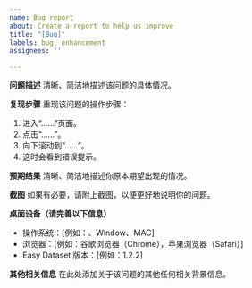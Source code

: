 ```yaml
---
name: Bug report
about: Create a report to help us improve
title: "[Bug]"
labels: bug, enhancement
assignees: ''

---
```


**问题描述**
清晰、简洁地描述该问题的具体情况。

**复现步骤**
重现该问题的操作步骤：
1. 进入“……”页面。
2. 点击“……”。
3. 向下滚动到“……”。
4. 这时会看到错误提示。

**预期结果**
清晰、简洁地描述你原本期望出现的情况。

**截图**
如果有必要，请附上截图，以便更好地说明你的问题。

**桌面设备（请完善以下信息）**
- 操作系统：[例如：、Window、MAC]
- 浏览器：[例如：谷歌浏览器（Chrome），苹果浏览器（Safari）]
- Easy Dataset 版本：[例如：1.2.2]

**其他相关信息**
在此处添加关于该问题的其他任何相关背景信息。
